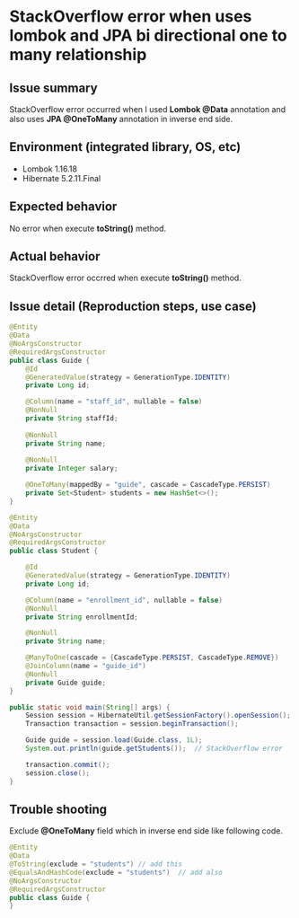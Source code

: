 # StackOverflow error when uses __lombok__ and __JPA bi directional one to many relationship__

## Issue summary
StackOverflow error occurred when I used __Lombok @Data__ annotation and also uses __JPA @OneToMany__ annotation in inverse end side.

## Environment (integrated library, OS, etc)
- Lombok 1.16.18
- Hibernate 5.2.11.Final

## Expected behavior
No error when execute __toString()__ method.

## Actual behavior
StackOverflow error occrred when execute __toString()__ method.

## Issue detail (Reproduction steps, use case)
````java
@Entity
@Data
@NoArgsConstructor
@RequiredArgsConstructor
public class Guide {
    @Id 
    @GeneratedValue(strategy = GenerationType.IDENTITY)
    private Long id;

    @Column(name = "staff_id", nullable = false) 
    @NonNull 
    private String staffId;
    
    @NonNull 
    private String name;
    
    @NonNull 
    private Integer salary;

    @OneToMany(mappedBy = "guide", cascade = CascadeType.PERSIST)
    private Set<Student> students = new HashSet<>();
}
````

````java
@Entity
@Data
@NoArgsConstructor
@RequiredArgsConstructor
public class Student {

    @Id
    @GeneratedValue(strategy = GenerationType.IDENTITY)
    private Long id;

    @Column(name = "enrollment_id", nullable = false)
    @NonNull
    private String enrollmentId;

    @NonNull
    private String name;

    @ManyToOne(cascade = {CascadeType.PERSIST, CascadeType.REMOVE})
    @JoinColumn(name = "guide_id")
    @NonNull
    private Guide guide;
}
````

````java
public static void main(String[] args) {
    Session session = HibernateUtil.getSessionFactory().openSession();
    Transaction transaction = session.beginTransaction();

    Guide guide = session.load(Guide.class, 1L);
    System.out.println(guide.getStudents());  // StackOverflow error

    transaction.commit();
    session.close();
}
````


## Trouble shooting
Exclude __@OneToMany__ field which in inverse end side like following code.
````java
@Entity
@Data
@ToString(exclude = "students") // add this
@EqualsAndHashCode(exclude = "students")  // add also
@NoArgsConstructor
@RequiredArgsConstructor
public class Guide {
}
````
